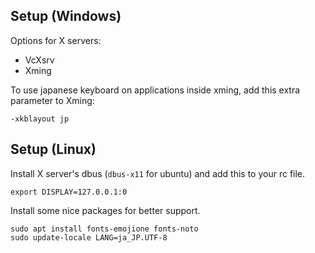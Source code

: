 ---
---

## Setup (Windows)

Options for X servers:

- VcXsrv
- Xming

To use japanese keyboard on applications inside xming, add this extra parameter to Xming:

```shell
-xkblayout jp
```

## Setup (Linux)

Install X server's dbus (`dbus-x11` for ubuntu) and add this to your rc file.

```shell
export DISPLAY=127.0.0.1:0
```

Install some nice packages for better support.

```shell
sudo apt install fonts-emojione fonts-noto
sudo update-locale LANG=ja_JP.UTF-8
```
